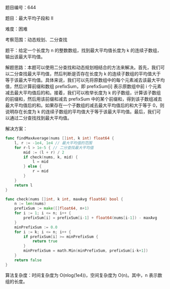 题目编号：644

题目：最大平均子段和 II

难度：困难

考察范围：动态规划、二分查找

题干：给定一个长度为 n 的整数数组，找到最大平均值长度为 k 的连续子数组，输出该最大平均值。

解题思路：本题可以使用二分查找和动态规划相结合的方法来解决。首先，我们可以二分查找最大平均值，然后判断是否存在长度为 k 的连续子数组的平均值大于等于该最大平均值。具体来说，我们可以先将原数组中的每个元素减去该最大平均值，然后计算前缀和数组 prefixSum，即 prefixSum[i] 表示原数组中前 i 个元素减去最大平均值后的和。接着，我们可以枚举长度为 k 的子数组，计算该子数组的前缀和，然后用该前缀和减去 prefixSum 中的某个前缀和，得到该子数组减去最大平均值后的和。如果存在一个子数组的减去最大平均值后的和大于等于 0，则说明存在长度为 k 的连续子数组的平均值大于等于该最大平均值。最后，我们可以通过二分查找找到最大平均值。

解决方案：

```go
func findMaxAverage(nums []int, k int) float64 {
    l, r := -1e4, 1e4 // 最大平均值的范围
    for r-l > 1e-5 { // 二分查找最大平均值
        mid := (l + r) / 2
        if check(nums, k, mid) {
            l = mid
        } else {
            r = mid
        }
    }
    return l
}

func check(nums []int, k int, maxAvg float64) bool {
    n := len(nums)
    prefixSum := make([]float64, n+1)
    for i := 1; i <= n; i++ {
        prefixSum[i] = prefixSum[i-1] + float64(nums[i-1]) - maxAvg
    }
    minPrefixSum := 0.0
    for i := k; i <= n; i++ {
        if prefixSum[i] >= minPrefixSum {
            return true
        }
        minPrefixSum = math.Min(minPrefixSum, prefixSum[i-k+1])
    }
    return false
}
```

算法复杂度：时间复杂度为 O(nlog(1e4))，空间复杂度为 O(n)。其中，n 表示数组的长度。